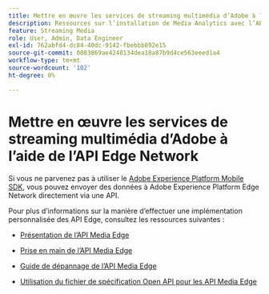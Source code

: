 ```yaml
---
title: Mettre en œuvre les services de streaming multimédia d’Adobe à l’aide de l’API Edge Network
description: Ressources sur l’installation de Media Analytics avec l’API Experience Platform Edge.
feature: Streaming Media
role: User, Admin, Data Engineer
exl-id: 762abfd4-dc84-40dc-9142-fbebbb892e15
source-git-commit: 0083869ae4248134dea18a87b9d4ce563eeed1a4
workflow-type: tm+mt
source-wordcount: '102'
ht-degree: 0%

---
```


# Mettre en œuvre les services de streaming multimédia d’Adobe à l’aide de l’API Edge Network

Si vous ne parvenez pas à utiliser le [Adobe Experience Platform Mobile SDK](/help/implementation/edge/implementation-edge.md), vous pouvez envoyer des données à Adobe Experience Platform Edge Network directement via une API.

Pour plus d’informations sur la manière d’effectuer une implémentation personnalisée des API Edge, consultez les ressources suivantes :

* [Présentation de l’API Media Edge](https://developer.adobe.com/cja-apis/docs/endpoints/media-edge/)

* [Prise en main de l’API Media Edge](https://developer.adobe.com/cja-apis/docs/endpoints/media-edge/getting-started/)

* [Guide de dépannage de l’API Media Edge ](https://developer.adobe.com/cja-apis/docs/endpoints/media-edge/troubleshooting/)

* [Utilisation du fichier de spécification Open API pour les API Media Edge](https://developer.adobe.com/data-collection-apis/docs/api/media-edge/)
